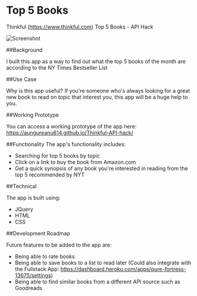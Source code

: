 # Top 5 Books
Thinkful (https://www.thinkful.com) Top 5 Books - API Hack

![Screenshot](http://imgur.com/a/tVway)

##Background

I built this app as a way to find out what the top 5 books of the month are according to the NY Times Bestseller List

##Use Case

Why is this app useful? If you're someone who's always looking for a great new book to read on topic that interest you, this app will be a huge help to you.

##Working Prototype

You can access a working prototype of the app here: https://aungureanu614.github.io/Thinkful-API-hack/

##Functionality
The app's functionality includes:

* Searching for top 5 books by topic
* Click on a link to buy the book from Amazon.com
* Get a quick synopsis of any book you're interested in reading from the top 5 recommended by NYT

##Technical

The app is built using:

* JQuery
* HTML
* CSS

##Development Roadmap

Future features to be added to the app are:

* Being able to rate books
* Being able to save books to a list to read later (Could also integrate with the Fullstack App: https://dashboard.heroku.com/apps/pure-fortress-13675/settings)
* Being able to find similar books from a different API source such as Goodreads
